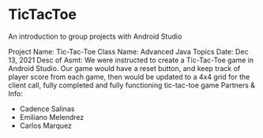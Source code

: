 # TicTacToe
An introduction to group projects with Android Studio


Project Name: Tic-Tac-Toe
Class Name: Advanced Java Topics
Date: Dec 13, 2021
Desc of Asmt: We were instructed to create a Tic-Tac-Toe game in Android Studio. Our game would
  have a reset button, and keep track of player score from each game, then would be updated to a 
  4x4 grid for the client call, fully completed and fully functioning tic-tac-toe game
Partners & Info: 
- Cadence Salinas
- Emiliano Melendrez
- Carlos Marquez

